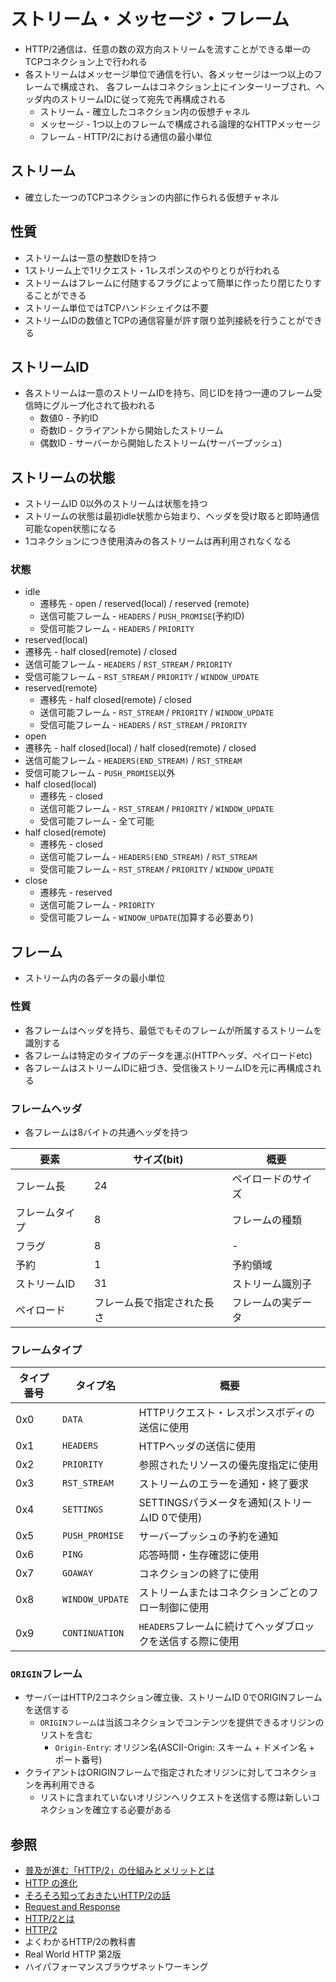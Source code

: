 # ストリーム・メッセージ・フレーム
- HTTP/2通信は、任意の数の双方向ストリームを流すことができる単一のTCPコネクション上で行われる
- 各ストリームはメッセージ単位で通信を行い、各メッセージは一つ以上のフレームで構成され、
  各フレームはコネクション上にインターリーブされ、ヘッダ内のストリームIDに従って宛先で再構成される
  - ストリーム - 確立したコネクション内の仮想チャネル
  - メッセージ - 1つ以上のフレームで構成される論理的なHTTPメッセージ
  - フレーム - HTTP/2における通信の最小単位

## ストリーム
- 確立した一つのTCPコネクションの内部に作られる仮想チャネル

## 性質
- ストリームは一意の整数IDを持つ
- 1ストリーム上で1リクエスト・1レスポンスのやりとりが行われる
- ストリームはフレームに付随するフラグによって簡単に作ったり閉じたりすることができる
- ストリーム単位ではTCPハンドシェイクは不要
- ストリームIDの数値とTCPの通信容量が許す限り並列接続を行うことができる

## ストリームID
- 各ストリームは一意のストリームIDを持ち、同じIDを持つ一連のフレーム受信時にグループ化されて扱われる
  - 数値0 - 予約ID
  - 奇数ID - クライアントから開始したストリーム
  - 偶数ID - サーバーから開始したストリーム(サーバープッシュ)

## ストリームの状態
- ストリームID 0以外のストリームは状態を持つ
- ストリームの状態は最初idle状態から始まり、ヘッダを受け取ると即時通信可能なopen状態になる
- 1コネクションにつき使用済みの各ストリームは再利用されなくなる

### 状態
- idle
  - 遷移先 - open / reserved(local) / reserved (remote)
  - 送信可能フレーム - `HEADERS` / `PUSH_PROMISE`(予約ID)
  - 受信可能フレーム - `HEADERS` / `PRIORITY`
-  reserved(local)
  - 遷移先 - half closed(remote) / closed
  - 送信可能フレーム - `HEADERS` / `RST_STREAM` / `PRIORITY`
  - 受信可能フレーム - `RST_STREAM` / `PRIORITY` / `WINDOW_UPDATE`
- reserved(remote)
  - 遷移先 - half closed(remote) / closed
  - 送信可能フレーム - `RST_STREAM` / `PRIORITY` / `WINDOW_UPDATE`
  - 受信可能フレーム - `HEADERS` / `RST_STREAM` / `PRIORITY`
-  open
  - 遷移先 - half closed(local) / half closed(remote) / closed
  - 送信可能フレーム - `HEADERS(END_STREAM)` / `RST_STREAM`
  - 受信可能フレーム - `PUSH_PROMISE`以外
- half closed(local)
  - 遷移先 - closed
  - 送信可能フレーム - `RST_STREAM` / `PRIORITY` / `WINDOW_UPDATE`
  - 受信可能フレーム - 全て可能
- half closed(remote)
  - 遷移先 - closed
  - 送信可能フレーム - `HEADERS(END_STREAM)` / `RST_STREAM`
  - 受信可能フレーム - `RST_STREAM` / `PRIORITY` / `WINDOW_UPDATE`
- close
  - 遷移先 - reserved
  - 送信可能フレーム - `PRIORITY`
  - 受信可能フレーム - `WINDOW_UPDATE`(加算する必要あり)

## フレーム
- ストリーム内の各データの最小単位

### 性質
- 各フレームはヘッダを持ち、最低でもそのフレームが所属するストリームを識別する
- 各フレームは特定のタイプのデータを運ぶ(HTTPヘッダ、ペイロードetc)
- 各フレームはストリームIDに紐づき、受信後ストリームIDを元に再構成される

### フレームヘッダ
- 各フレームは8バイトの共通ヘッダを持つ

| 要素              | サイズ(bit)                | 概要               |
| -                 | -                          | -                  |
| フレーム長        | 24                         | ペイロードのサイズ |
| フレームタイプ    | 8                          | フレームの種類     |
| フラグ            | 8                          | -                  |
| 予約              | 1                          | 予約領域           |
| ストリームID      | 31                         | ストリーム識別子   |
| ペイロード        | フレーム長で指定された長さ | フレームの実データ |

### フレームタイプ

| タイプ番号 | タイプ名        | 概要                                                      |
| -          | -               | -                                                         |
| 0x0        | `DATA`          | HTTPリクエスト・レスポンスボディの送信に使用              |
| 0x1        | `HEADERS`       | HTTPヘッダの送信に使用                                    |
| 0x2        | `PRIORITY`      | 参照されたリソースの優先度指定に使用                      |
| 0x3        | `RST_STREAM`    | ストリームのエラーを通知・終了要求                        |
| 0x4        | `SETTINGS`      | SETTINGSパラメータを通知(ストリームID 0で使用)            |
| 0x5        | `PUSH_PROMISE`  | サーバープッシュの予約を通知                              |
| 0x6        | `PING`          | 応答時間・生存確認に使用                                  |
| 0x7        | `GOAWAY`        | コネクションの終了に使用                                  |
| 0x8        | `WINDOW_UPDATE` | ストリームまたはコネクションごとのフロー制御に使用        |
| 0x9        | `CONTINUATION`  | `HEADERS`フレームに続けてヘッダブロックを送信する際に使用 |

### `ORIGIN`フレーム
- サーバーはHTTP/2コネクション確立後、ストリームID 0でORIGINフレームを送信する
  - `ORIGINフレーム`は当該コネクションでコンテンツを提供できるオリジンのリストを含む
    - `Origin-Entry`: オリジン名(ASCII-Origin: スキーム + ドメイン名 + ポート番号)
- クライアントはORIGINフレームで指定されたオリジンに対してコネクションを再利用できる
  - リストに含まれていないオリジンへリクエストを送信する際は新しいコネクションを確立する必要がある

## 参照
- [普及が進む「HTTP/2」の仕組みとメリットとは](https://knowledge.sakura.ad.jp/7734/)
- [HTTP の進化](https://developer.mozilla.org/ja/docs/Web/HTTP/Basics_of_HTTP/Evolution_of_HTTP)
- [そろそろ知っておきたいHTTP/2の話](https://qiita.com/mogamin3/items/7698ee3336c70a482843)
- [Request and Response](https://youtu.be/0cmXVXMdbs8)
- [HTTP/2とは](https://www.nic.ad.jp/ja/newsletter/No68/0800.html)
- [HTTP/2](https://hpbn.co/http2/#binary-framing-layer)
- よくわかるHTTP/2の教科書
- Real World HTTP 第2版
- ハイパフォーマンスブラウザネットワーキング
